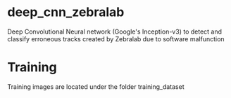 # deep_cnn_zebralab
Deep Convolutional Neural network (Google's Inception-v3) to detect and classify erroneous tracks created by Zebralab due to software malfunction

# Training
Training images are located under the folder training_dataset
